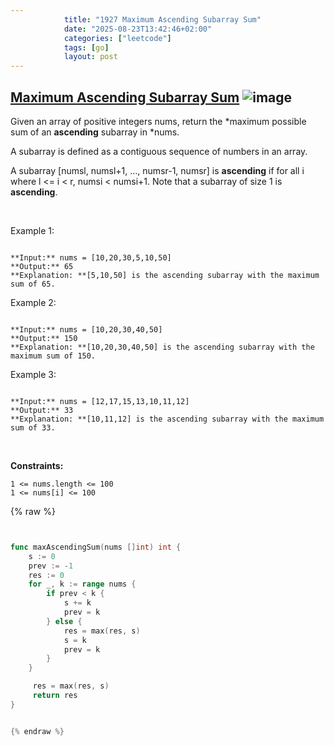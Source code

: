 ```yaml
---
            title: "1927 Maximum Ascending Subarray Sum"
            date: "2025-08-23T13:42:46+02:00"
            categories: ["leetcode"]
            tags: [go]
            layout: post
---
```

            
## [Maximum Ascending Subarray Sum](https://leetcode.com/problems/maximum-ascending-subarray-sum) ![image](https://img.shields.io/badge/Difficulty-Easy-brightgreen)

Given an array of positive integers nums, return the *maximum possible sum of an **ascending** subarray in *nums.

A subarray is defined as a contiguous sequence of numbers in an array.

A subarray [numsl, numsl+1, ..., numsr-1, numsr] is **ascending** if for all i where l <= i < r, numsi  < numsi+1. Note that a subarray of size 1 is **ascending**.

 

Example 1:

```

**Input:** nums = [10,20,30,5,10,50]
**Output:** 65
**Explanation: **[5,10,50] is the ascending subarray with the maximum sum of 65.

```

Example 2:

```

**Input:** nums = [10,20,30,40,50]
**Output:** 150
**Explanation: **[10,20,30,40,50] is the ascending subarray with the maximum sum of 150.

```

Example 3:

```

**Input:** nums = [12,17,15,13,10,11,12]
**Output:** 33
**Explanation: **[10,11,12] is the ascending subarray with the maximum sum of 33.

```

 

**Constraints:**

	1 <= nums.length <= 100
	1 <= nums[i] <= 100

{% raw %}


```go


func maxAscendingSum(nums []int) int {
    s := 0
    prev := -1
    res := 0
    for _, k := range nums {
        if prev < k {
            s += k
            prev = k
        } else {
            res = max(res, s)
            s = k
            prev = k
        }
    }

     res = max(res, s)
     return res
}


{% endraw %}
```
